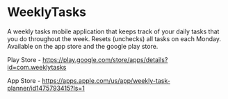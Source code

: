 # WeeklyTasks
A weekly tasks mobile application that keeps track of your daily
 tasks that you do throughout the week. Resets (unchecks) all tasks on each Monday. Available on the app store and the google play store.

Play Store - https://play.google.com/store/apps/details?id=com.weeklytasks

App Store - https://apps.apple.com/us/app/weekly-task-planner/id1475793415?ls=1

